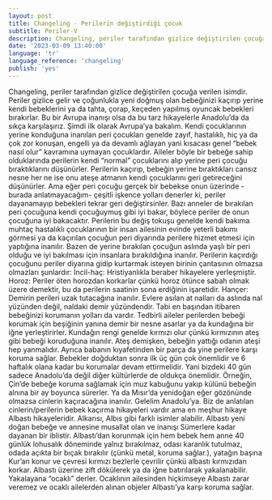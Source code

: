 ```yaml
---
layout: post
title: Changeling - Perilerin değiştirdiği çocuk
subtitle: Periler-V
description: Changeling, periler tarafından gizlice değiştirilen çocuğa verilen isimdir.
date: '2023-03-09 13:40:00'
language: 'tr'
language_reference: 'changeling'
publish: 'yes'
---
```

Changeling, periler tarafından gizlice değiştirilen çocuğa verilen isimdir. Periler gizlice gelir ve çoğunlukla yeni doğmuş olan bebeğinizi kaçırıp yerine kendi bebeklerini ya da tahta, çorap, keçeden yapılmış oyuncak bebekleri bırakırlar. Bu bir Avrupa inanışı olsa da bu tarz hikayelerle Anadolu’da da sıkça karşılaşırız. Şimdi ilk olarak Avrupa’ya bakalım.
Kendi çocuklarının yerine konduğuna inanılan peri çocukları genelde zayıf, hastalıklı, hiç ya da çok zor konuşan, engelli ya da devamlı ağlayan yani kısacası genel “bebek nasıl olur” kavramına uymayan çocuklardır. Aileler böyle bir bebeğe sahip olduklarında perilerin kendi “normal” çocuklarını alıp yerine peri çocuğu bıraktıklarını düşünürler.
Perilerin kaçırıp, bebeğin yerine bıraktıkları cansız nesne her ne ise onu ateşe atmanın kendi çocuklarını geri getireceğini düşünürler. Ama eğer peri çocuğu gerçek bir bebekse onun üzerinde -burada anlatmayacağım- çeşitli işkence yolları denerler ki, periler dayanamayıp bebekleri tekrar geri değiştirsinler. Bazı anneler de bırakılan peri çocuğuna kendi çocuğuymuş gibi iyi bakar, böylece periler de onun çocuğuna iyi bakacaktır.
Perilerin bu değiş tokuşu genelde kendi bakıma muhtaç hastalıklı çocuklarının bir insan ailesinin evinde yeterli bakımı görmesi ya da kaçırılan çocuğun peri diyarında perilere hizmet etmesi için yaptığına inanılır. Bazen de yerine bırakılan çocuğun aslında yaşlı bir peri olduğu ve iyi bakılması için insanlara bırakıldığına inanılır.
Perilerin kaçırdığı çocuğunu periler diyarına gidip kurtarmak isteyen birinin çantasının olmazsa olmazları şunlardır:
İncil-haç: Hristiyanlıkla beraber hikayelere yerleşmiştir.  
Horoz: Periler öten horozdan korkarlar çünkü horoz ötünce sabah olmak üzere demektir, bu da perilerin saatinin sona erdiğinin işaretidir.
Hançer: Demirin perileri uzak tutacağına inanılır. Evlere asılan at nalları da aslında nal yüzünden değil, naldaki demir yüzündendir.
Tabi en başından itibaren bebeğinizi korumanın yolları da vardır.
Tedbirli aileler perilerden bebeği korumak için beşiğinin yanına demir bir nesne asarlar ya da kundağına bir iğne yerleştirirler. Kundağın rengi genelde kırmızı olur çünkü kırmızının ateş gibi bebeği koruduğuna inanılır. Ateş demişken, bebeğin yattığı odanın ateşi hep yanmalıdır. Ayrıca babanın kıyafetinden bir parça da yine perilere karşı koruma sağlar.
Bebekler doğduktan sonra ilk üç gün çok önemlidir ve 6 haftalık olana kadar bu korumalar devam ettirmelidir. Yani bizdeki 40 gün sadece Anadolu’da değil diğer kültürlerde de oldukça önemlidir. Örneğin, Çin’de bebeğe koruma sağlamak için muz kabuğunu yakıp külünü bebeğin alnına bir ay boyunca sürerler. Ya da Mısır’da yenidoğan eğer gözönünde olmazsa cinlerin kaçıracağına inanılır.
Gelelim Anadolu’ya. Biz de anlatılan cinlerin/perilerin bebek kaçırma hikayeleri vardır ama en meşhur hikaye Albastı hikayeleridir. Alkarısı, Albıs gibi farklı isimler alabilir. Albastı yeni doğan bebeğe ve annesine musallat olan ve inanışı Sümerlere kadar dayanan bir iblistir. Albastı’dan korunmak için hem bebek hem anne 40 günlük lohusalık döneminde yalnız bırakılmaz, odası karanlık tutulmaz, odada açıkta bir bıçak bırakılır (çünkü metal, koruma sağlar.), yatağın başına Kur’an konur ve çevresi kırmızı bezlerle çevrilir çünkü albastı kırmızıdan korkar. Albastı üzerine zift dökülerek ya da iğne batırılarak yakalanabilir. Yakalayana “ocaklı” derler. Ocaklının ailesinden hiçkimseye Albastı zarar veremez ve ocaklı ailelerden alınan objeler Albastı’ya karşı koruma sağlar.
